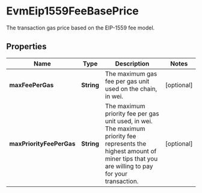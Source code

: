 

# EvmEip1559FeeBasePrice

The transaction gas price based on the EIP-1559 fee model.

## Properties

| Name | Type | Description | Notes |
|------------ | ------------- | ------------- | -------------|
|**maxFeePerGas** | **String** | The maximum gas fee per gas unit used on the chain, in wei. |  [optional] |
|**maxPriorityFeePerGas** | **String** | The maximum priority fee per gas unit used, in wei. The maximum priority fee represents the highest amount of miner tips that you are willing to pay for your transaction. |  [optional] |



